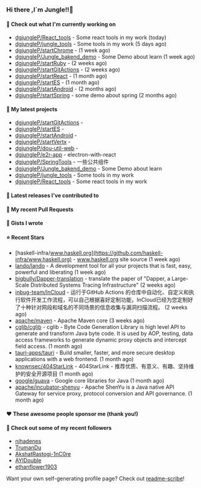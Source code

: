 ### Hi there ,I`m Jungle!!👋

#### 👷 Check out what I'm currently working on

- [dgjungleP/React_tools](https://github.com/dgjungleP/React_tools) - Some react tools in my work (today)
- [dgjungleP/jungle_tools](https://github.com/dgjungleP/jungle_tools) - Some tools in my work (5 days ago)
- [dgjungleP/startChrome](https://github.com/dgjungleP/startChrome) -  (1 week ago)
- [dgjungleP/Jungle_bakend_demo](https://github.com/dgjungleP/Jungle_bakend_demo) - Some Demo about learn (1 week ago)
- [dgjungleP/startRuby](https://github.com/dgjungleP/startRuby) -  (2 weeks ago)
- [dgjungleP/startGitActions](https://github.com/dgjungleP/startGitActions) -  (2 weeks ago)
- [dgjungleP/startReact](https://github.com/dgjungleP/startReact) -  (1 month ago)
- [dgjungleP/startES](https://github.com/dgjungleP/startES) -  (1 month ago)
- [dgjungleP/startAndroid](https://github.com/dgjungleP/startAndroid) -  (2 months ago)
- [dgjungleP/startSpring](https://github.com/dgjungleP/startSpring) - some demo about spring (2 months ago)

#### 🌱 My latest projects

- [dgjungleP/startGitActions](https://github.com/dgjungleP/startGitActions) - 
- [dgjungleP/startES](https://github.com/dgjungleP/startES) - 
- [dgjungleP/startAndroid](https://github.com/dgjungleP/startAndroid) - 
- [dgjungleP/startVertx](https://github.com/dgjungleP/startVertx) - 
- [dgjungleP/dou-util-web](https://github.com/dgjungleP/dou-util-web) - 
- [dgjungleP/e2r-app](https://github.com/dgjungleP/e2r-app) - electron-with-react
- [dgjungleP/SpringTools](https://github.com/dgjungleP/SpringTools) - 一些公共组件
- [dgjungleP/Jungle_bakend_demo](https://github.com/dgjungleP/Jungle_bakend_demo) - Some Demo about learn
- [dgjungleP/jungle_tools](https://github.com/dgjungleP/jungle_tools) - Some tools in my work
- [dgjungleP/React_tools](https://github.com/dgjungleP/React_tools) - Some react tools in my work

#### 🔭 Latest releases I've contributed to


#### 🔨 My recent Pull Requests



#### 📓 Gists I wrote


#### ⭐ Recent Stars

- [haskell-infra/www.haskell.org](https://github.com/haskell-infra/www.haskell.org) - www.haskell.org site source (1 week ago)
- [lando/lando](https://github.com/lando/lando) - A development tool for all your projects that is fast, easy, powerful and liberating (1 week ago)
- [bigbully/Dapper-translation](https://github.com/bigbully/Dapper-translation) - translate the paper of &#34;Dapper, a Large-Scale Distributed Systems Tracing Infrastructure&#34; (2 weeks ago)
- [inbug-team/InCloud](https://github.com/inbug-team/InCloud) - 运行于GitHub Actions 的仓库中自动化、自定义和执行软件开发工作流程，可以自己根据喜好定制功能，InCloud已经为您定制好了十种针对网段和域名的不同场景的信息收集与漏洞扫描流程。 (2 weeks ago)
- [apache/maven](https://github.com/apache/maven) - Apache Maven core (3 weeks ago)
- [cglib/cglib](https://github.com/cglib/cglib) - cglib - Byte Code Generation Library is high level API to generate and transform Java byte code. It is used by AOP, testing, data access frameworks to generate dynamic proxy objects and intercept field access. (1 month ago)
- [tauri-apps/tauri](https://github.com/tauri-apps/tauri) - Build smaller, faster, and more secure desktop applications with a web frontend. (1 month ago)
- [knownsec/404StarLink](https://github.com/knownsec/404StarLink) - 404StarLink - 推荐优质、有意义、有趣、坚持维护的安全开源项目 (1 month ago)
- [google/guava](https://github.com/google/guava) - Google core libraries for Java (1 month ago)
- [apache/incubator-shenyu](https://github.com/apache/incubator-shenyu) - Apache ShenYu is a Java native API Gateway for service proxy, protocol conversion and API governance. (1 month ago)

#### ❤️ These awesome people sponsor me (thank you!)


#### 👯 Check out some of my recent followers

- [nihadenes](https://github.com/nihadenes)
- [TrumanDu](https://github.com/TrumanDu)
- [AkshatRastogi-1nC0re](https://github.com/AkshatRastogi-1nC0re)
- [AYIDouble](https://github.com/AYIDouble)
- [ethanflower1903](https://github.com/ethanflower1903)

Want your own self-generating profile page? Check out [readme-scribe](https://github.com/muesli/readme-scribe)!
